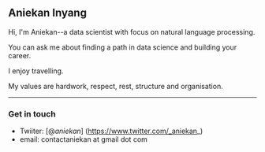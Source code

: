 ## Aniekan Inyang

Hi, I'm Aniekan--a data scientist with focus on natural language processing.

You can ask me about finding a path in data science and building your career.

I enjoy travelling.

My values are hardwork, respect, rest, structure and organisation.

___

### Get in touch

- Twiiter: [@_aniekan_] (https://www.twitter.com/_aniekan_)
- email: contactaniekan at gmail dot com
